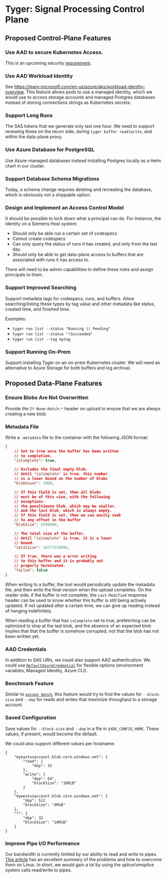 # Tyger: Signal Processing Control Plane

## Proposed Control-Plane Features

### Use AAD to secure Kubernetes Access.

This is an upcoming security [requirement](https://microsoft.sharepoint.com/teams/AzureTenantBaseline2/SitePages/AAD-should-be-enabled-in-Kubernetes-Service.aspx).

### Use AAD Workload Identity

See https://learn.microsoft.com/en-us/azure/aks/workload-identity-overview. This feature allows pods to use a managed identity, which we would use to access storage accounts and managed Postgres databases instead of storing connections strings as Kubernetes secrets.

### Support Long Runs

The SAS tokens that we generate only last one hour. We need to support renewing these on the recon side, during `tyger buffer read|write`, and within the data-plane proxy.

### Use Azure Database for PostgreSQL

Use Azure-managed databases instead installing Postgres locally as a Helm chart in our cluster.

### Support Database Schema Migrations

Today, a schema change requires deleting and recreating the database, which is obviously not a shippable option.

### Design and Implement an Access Control Model

It should be possible to lock down what a principal can do. For instance, the identity on a Siemens Host system:

- Should only be able run a certain set of codespecs
- Cannot create codespecs
- Can only query the status of runs it has created, and only from the last day.
- Should only be able to get data-plane access to buffers that are associated with runs it has access to.

There will need to be admin capabilities to define these roles and assign principals to them.

### Support Improved Searching

Support metadata tags for codespecs, runs, and buffers. Allow searching/listing these types by tag value and other metadata like status, created time, and finished time. 

Examples:
- `tyger run list --status "Running || Pending"`
- `tyger run list --status "!Succeeded"`
- `tyger run list --tag mytag`

### Support Running On-Prem

Support installing Tyger on an on-prem Kubernetes cluster. We will need an alternative to Azure Storage for both buffers and log archival.

## Proposed Data-Plane Features

### Ensure Blobs Are Not Overwritten

Provide the `If-None-Match:*` header on upload to ensure that we are always creating a new blob.

### Metadata File

Write a `.metadata` file to the container with the following JSON format:

```json
{
    // Set to true once the buffer has been written
    // to completion.
    "isComplete": true,

    // Excludes the final empty blob.
    // Until "isComplete" is true, this number
    // is a lower bound on the number of blobs
    "blobCount": 2000,

    // If this field is set, then all blobs
    // must be of this size, with the following
    // exceptions:
    // the penultimate blob, which may be smaller,
    // and the last blob, which is always empty.
    // If this field is set, then we can easily seek
    // to any offset in the buffer
    "blobSize": 8388608,

    // The total size of the buffer.
    // Until "isComplete" is true, it is a lower
    // bound.
    "totalSize": 16777220096,

    // If true, there was a error writing
    // to this buffer and it is probably not
    // properly terminated.
    "failed": false
}
```

When writing to a buffer, the tool would periodically update the metadata file, and then write the final version when the upload completes. On the reader side, if the buffer is not complete, the `Last-Modified` response header can be used to know whether this buffer is still being actively updated. If not updated after a certain time, we can give up reading instead of hanging indefinitely.

When reading a buffer that has `isComplete` set to true, prefetching can be optimized to stop at the last blob, and the absence of an expected blob implies that that the buffer is somehow corrupted, not that the blob has not been written yet.

### AAD Credentials

In addition to SAS URIs, we could also support AAD authentication. We could use [`DefaultAzureCredential`](https://pkg.go.dev/github.com/Azure/azure-sdk-for-go/sdk/azidentity#readme-defaultazurecredential) for flexible options (environment variables, Managed Identity, Azure CLI).

### Benchmark Feature

Similar to [`azcopy bench`](https://learn.microsoft.com/en-us/azure/storage/common/storage-ref-azcopy-bench), this feature would try to find the values for `--block-size` and `--dop` for reads and writes that maximize throughput to a storage account.

### Saved Configuration

Save values for `--block-size` and `--dop` in a file in `$XDG_CONFIG_HOME`. These values, if present, would become the default.

We could also support different values per hostname:

```json=
{
    "myeastusaccount.blob.core.windows.net": {
        "read": {
            "dop": 32
        },
        "write": {
            "dop": 64",
            "blockSize": "16MiB"
        }
    },
    "mywestusaccount.blob.core.windows.net": {
        "dop": 512
        "blockSize": "4MiB"
    },
    "*": {
        "dop": 32
        "blockSize": "16MiB"
    }
}
```

### Improve Pipe I/O Performance

Our bandwidth is currently limited by our ability to read and write to pipes. [This article](https://mazzo.li/posts/fast-pipes.html) has an excellent summary of the problems and how to overcome them on Linux. In short, we would gain a lot by using the splice/vmsplice system calls read/write to pipes.
